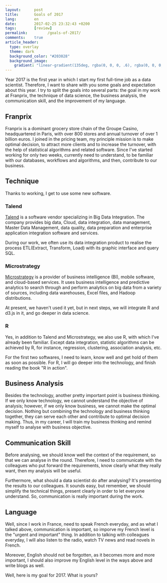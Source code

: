 ```yaml
---
layout:      post
title:       Goals of 2017
lang:        en
date:        2017-02-25 23:32:43 +0200
tags:        [review]
permalink:         /goals-of-2017/
comments:    true
article_header:
  type: overlay
  theme: dark
  background_color: "#203028"
  background_image:
    gradient: "linear-gradient(135deg, rgba(0, 0, 0, .6), rgba(0, 0, 0, .4))"
---
```


Year 2017 is the first year in which I start my first full-time job as a data
scientist. Therefore, I want to share with you some goals and expectation about
this year. I try to split the goals into several parts: the goal in my work at
Franprix, the technique of data science, the business analysis, the
communication skill, and the improvement of my language.

## Franprix

Franprix is a dominant grocery store chain of the Groupe Casino, headquartered
in Paris, with over 800 stores and annual turnover of over 1 billion euros. I
joined in the pricing team, my principle mission is to make optimal decision, to
attract more clients and to increase the turnover, with the help of statistical
algorithms and related software. Since I've started working for only two weeks,
currently need to understand, to be familiar with our databases, workflows and
algorithms, and then, contribute to our business.

## Technique

Thanks to working, I get to use some new software.

### Talend

[Talend][Talend] is a software vendor specializing in Big Data Integration. The
company provides big data, Cloud, data integration, data management, Master Data
Management, data quality, data preparation and enterprise application
integration software and services.

During our work, we often use its data integration product to realise the
process ETL(Extract, Transform, Load) with its graphic interface and query SQL.

### Microstrategy

[Microstrategy][Microstrategy] is a provider of business intelligence (BI),
mobile software, and cloud-based services. It uses business intelligence and
predictive analytics to search through and perform analytics on big data from a
variety of sources, including data warehouses, Excel files, and Hadoop
distributions.

At present, we haven't used it yet, but in next steps, we will integrate R and
d3.js in it, and go deeper in data science.

### R

Yes, in addition to Talend and Microstrategy, we also use R, with which I've
already been familiar. Except data integration, statistic algorithms can be
achieved by R, for instance, regression, clustering, association analysis, etc.

For the first two softwares, I need to learn, know well and get hold of them as
soon as possible. For R, I will go deeper into the technology, and finish
reading the book "R in action".

## Business Analysis

Besides the technology, another pretty important point is business thinking. If
we only know technology, we cannot understand the objective of analysis; however,
if we only know business, we cannot make the optimal decision. Nothing but
combining the technology and business thinking together, they can serve each
other and contribute to optimal decision making. Thus, in my career, I will
train my business thinking and remind myself to analyse with business objective.

## Communication Skill

Before analysing, we should know well the context of the requirement, so that we
can analyse in the round. Therefore, I need to communicate with the colleagues
who put forward the requirements, know clearly what they really want, then my
analysis will be useful.

Furthermore, what should a data scientist do after analysing? It's presenting
the results to our colleagues. It sounds easy, but remember, we should simplify
the technical things, present clearly in order to let everyone understand. So,
communication is really important during the work.

## Language

Well, since I work in France, need to speak French everyday, and as what I
talked above, communication is important, so imporve my French level is the
"urgent and important" thing. In addition to talking with colleagues everyday, I
will also listen to the radio, watch TV news and read novels in French.

Moreover, English should not be forgotten, as it becomes more and more important,
I should also improve my English level in the ways above and write blogs as well.

Well, here is my goal for 2017. What is yours?

[Talend]: https://www.talend.com
[Microstrategy]: https://www.microstrategy.com/uk
